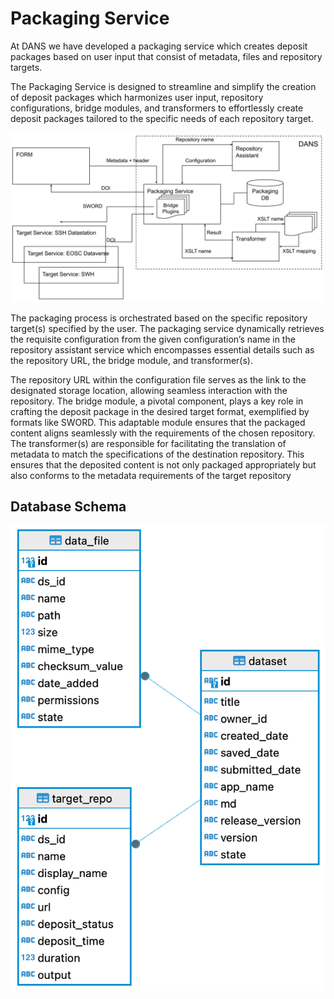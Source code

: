 # Packaging Service
At DANS we have developed a packaging service which creates deposit packages based on user input that consist of metadata, files and repository targets. 

The Packaging Service is designed to streamline and simplify the creation of deposit packages which harmonizes user input, repository configurations, bridge modules, and transformers to effortlessly create deposit packages tailored to the specific needs of each repository target. 

![Data Flow diagram](./resources/images/ps-flow.png)

The packaging process is orchestrated based on the specific repository target(s) specified by the user. The packaging service dynamically retrieves the requisite configuration from the given configuration’s name in the repository assistant service which encompasses essential details such as the repository URL, the bridge module, and transformer(s).

The repository URL within the configuration file serves as the link to the designated storage location, allowing seamless interaction with the repository. The bridge module, a pivotal component, plays a key role in crafting the deposit package in the desired target format, exemplified by formats like SWORD. This adaptable module ensures that the packaged content aligns seamlessly with the requirements of the chosen repository. The transformer(s) are responsible for facilitating the translation of metadata to match the specifications of the destination repository. This ensures that the deposited content is not only packaged appropriately but also conforms to the metadata requirements of the target repository

 ## Database Schema
![Database Schema](./resources/images/db-schema.png)
    